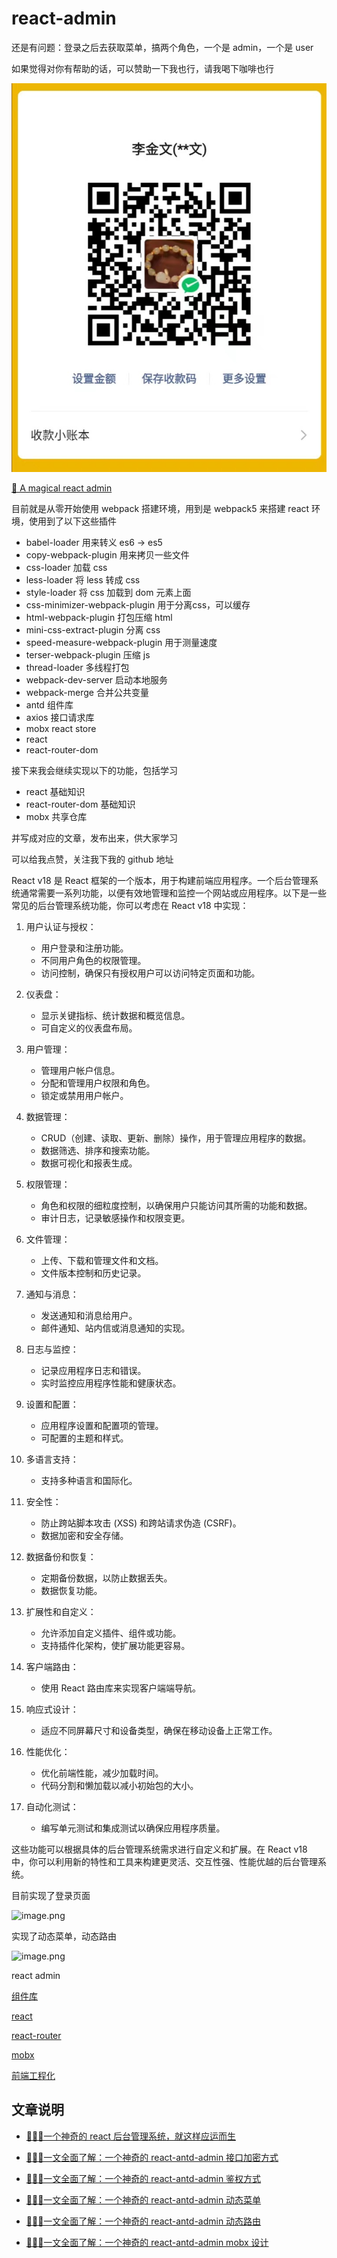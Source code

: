 # react-admin

还是有问题：登录之后去获取菜单，搞两个角色，一个是 admin，一个是 user

如果觉得对你有帮助的话，可以赞助一下我也行，请我喝下咖啡也行

![](./pay.jpg)

[🎉 A magical react admin](https://github.com/KenNaNa/react-admin/tree/main)

目前就是从零开始使用 webpack 搭建环境，用到是 webpack5 来搭建 react 环境，使用到了以下这些插件

- babel-loader 用来转义 es6 -> es5
- copy-webpack-plugin 用来拷贝一些文件
- css-loader 加载 css
- less-loader 将 less 转成 css
- style-loader 将 css 加载到 dom 元素上面
- css-minimizer-webpack-plugin 用于分离css，可以缓存
- html-webpack-plugin 打包压缩 html
- mini-css-extract-plugin 分离 css
- speed-measure-webpack-plugin 用于测量速度
- terser-webpack-plugin 压缩 js
- thread-loader 多线程打包
- webpack-dev-server 启动本地服务
- webpack-merge 合并公共变量
- antd 组件库
- axios 接口请求库
- mobx react store
- react
- react-router-dom

接下来我会继续实现以下的功能，包括学习

- react 基础知识
- react-router-dom 基础知识
- mobx 共享仓库

并写成对应的文章，发布出来，供大家学习

可以给我点赞，关注我下我的 github 地址


React v18 是 React 框架的一个版本，用于构建前端应用程序。一个后台管理系统通常需要一系列功能，以便有效地管理和监控一个网站或应用程序。以下是一些常见的后台管理系统功能，你可以考虑在 React v18 中实现：

1. 用户认证与授权：
   - 用户登录和注册功能。
   - 不同用户角色的权限管理。
   - 访问控制，确保只有授权用户可以访问特定页面和功能。

2. 仪表盘：
   - 显示关键指标、统计数据和概览信息。
   - 可自定义的仪表盘布局。

3. 用户管理：
   - 管理用户帐户信息。
   - 分配和管理用户权限和角色。
   - 锁定或禁用用户帐户。

4. 数据管理：
   - CRUD（创建、读取、更新、删除）操作，用于管理应用程序的数据。
   - 数据筛选、排序和搜索功能。
   - 数据可视化和报表生成。

5. 权限管理：
   - 角色和权限的细粒度控制，以确保用户只能访问其所需的功能和数据。
   - 审计日志，记录敏感操作和权限变更。

6. 文件管理：
   - 上传、下载和管理文件和文档。
   - 文件版本控制和历史记录。

7. 通知与消息：
   - 发送通知和消息给用户。
   - 邮件通知、站内信或消息通知的实现。

8. 日志与监控：
   - 记录应用程序日志和错误。
   - 实时监控应用程序性能和健康状态。

9. 设置和配置：
   - 应用程序设置和配置项的管理。
   - 可配置的主题和样式。

10. 多语言支持：
    - 支持多种语言和国际化。

11. 安全性：
    - 防止跨站脚本攻击 (XSS) 和跨站请求伪造 (CSRF)。
    - 数据加密和安全存储。

12. 数据备份和恢复：
    - 定期备份数据，以防止数据丢失。
    - 数据恢复功能。

13. 扩展性和自定义：
    - 允许添加自定义插件、组件或功能。
    - 支持插件化架构，使扩展功能更容易。

14. 客户端路由：
    - 使用 React 路由库来实现客户端端导航。

15. 响应式设计：
    - 适应不同屏幕尺寸和设备类型，确保在移动设备上正常工作。

16. 性能优化：
    - 优化前端性能，减少加载时间。
    - 代码分割和懒加载以减小初始包的大小。

17. 自动化测试：
    - 编写单元测试和集成测试以确保应用程序质量。

这些功能可以根据具体的后台管理系统需求进行自定义和扩展。在 React v18 中，你可以利用新的特性和工具来构建更灵活、交互性强、性能优越的后台管理系统。

目前实现了登录页面


![image.png](https://p6-juejin.byteimg.com/tos-cn-i-k3u1fbpfcp/314359715706443085e0c1afb34cf0ec~tplv-k3u1fbpfcp-jj-mark:0:0:0:0:q75.image#?w=1339&h=601&s=837380&e=png&b=f6efec)

实现了动态菜单，动态路由


![image.png](https://p6-juejin.byteimg.com/tos-cn-i-k3u1fbpfcp/44409e6565864da9b2ca13ebda4694ea~tplv-k3u1fbpfcp-jj-mark:0:0:0:0:q75.image#?w=1352&h=587&s=46386&e=png&b=ffffff)

react admin

[组件库](https://ant.design/docs/react/getting-started-cn)

[react](https://react.dev/)

[react-router](https://reactrouter.com/en/main)

[mobx](https://juejin.cn/post/6985871185049452580)


[前端工程化](https://juejin.cn/post/7111922283681153038?searchId=20230928235758D2B65B5CFA0E66F85297#heading-31)

## 文章说明

- [🎉🎉🎉一个神奇的 react 后台管理系统，就这样应运而生](https://juejin.cn/post/7284468618020487183)

- [🎉🎉🎉一文全面了解：一个神奇的 react-antd-admin 接口加密方式](https://juejin.cn/post/7285540804735746102)

- [🎉🎉🎉一文全面了解：一个神奇的 react-antd-admin 鉴权方式](https://juejin.cn/post/7286127842421030948)

- [🎉🎉🎉一文全面了解：一个神奇的 react-antd-admin 动态菜单](https://juejin.cn/post/7285942684174336063)

- [🎉🎉🎉一文全面了解：一个神奇的 react-antd-admin 动态路由](https://juejin.cn/post/7285939168303661067)

- [🎉🎉🎉一文全面了解：一个神奇的 react-antd-admin mobx 设计](https://juejin.cn/spost/7286362110212522047)
